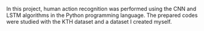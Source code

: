 In this project, human action recognition was performed using the CNN and LSTM algorithms in the Python programming language. The prepared codes were studied with the KTH dataset and a dataset I created myself.
